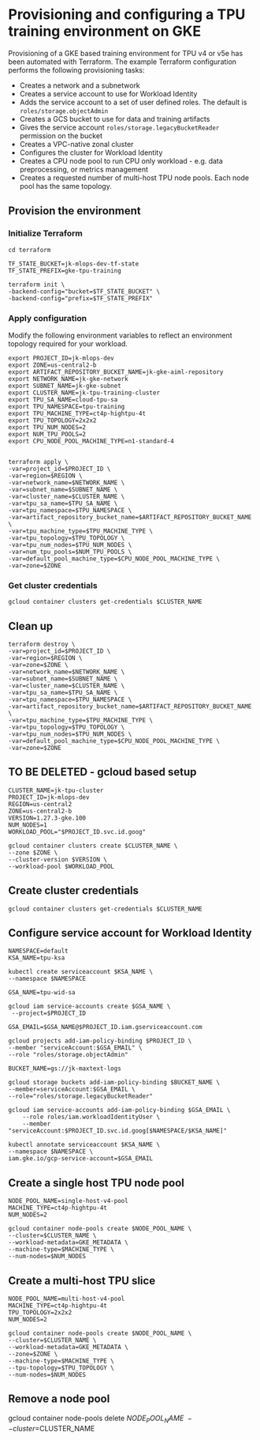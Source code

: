 # Provisioning and configuring a TPU training environment on GKE

Provisioning of a GKE based training environment for TPU v4 or v5e has been automated with Terraform. The example Terraform configuration performs the following provisioning tasks:

- Creates a network and a subnetwork
- Creates a service account to use for Workload Identity
- Adds the service account to a set of user defined roles. The default is `roles/storage.objectAdmin`
- Creates a GCS bucket to use for data and training artifacts
- Gives the service account `roles/storage.legacyBucketReader` permission on the bucket
- Creates a VPC-native zonal cluster
- Configures the cluster for Workload Identity
- Creates a CPU node pool to run CPU only workload - e.g. data preprocessing, or metrics management
- Creates a requested number of multi-host TPU node pools. Each node pool has the same topology. 

## Provision the environment

### Initialize Terraform
```
cd terraform

TF_STATE_BUCKET=jk-mlops-dev-tf-state
TF_STATE_PREFIX=gke-tpu-training

terraform init \
-backend-config="bucket=$TF_STATE_BUCKET" \
-backend-config="prefix=$TF_STATE_PREFIX"
```

### Apply configuration

Modify the following environment variables to reflect an environment topology required for your workload.

```
export PROJECT_ID=jk-mlops-dev
export ZONE=us-central2-b
export ARTIFACT_REPOSITORY_BUCKET_NAME=jk-gke-aiml-repository
export NETWORK_NAME=jk-gke-network
export SUBNET_NAME=jk-gke-subnet
export CLUSTER_NAME=jk-tpu-training-cluster
export TPU_SA_NAME=cloud-tpu-sa
export TPU_NAMESPACE=tpu-training
export TPU_MACHINE_TYPE=ct4p-hightpu-4t
export TPU_TOPOLOGY=2x2x2
export TPU_NUM_NODES=2
export NUM_TPU_POOLS=2
export CPU_NODE_POOL_MACHINE_TYPE=n1-standard-4


terraform apply \
-var=project_id=$PROJECT_ID \
-var=region=$REGION \
-var=network_name=$NETWORK_NAME \
-var=subnet_name=$SUBNET_NAME \
-var=cluster_name=$CLUSTER_NAME \
-var=tpu_sa_name=$TPU_SA_NAME \
-var=tpu_namespace=$TPU_NAMESPACE \
-var=artifact_repository_bucket_name=$ARTIFACT_REPOSITORY_BUCKET_NAME \
-var=tpu_machine_type=$TPU_MACHINE_TYPE \
-var=tpu_topology=$TPU_TOPOLOGY \
-var=tpu_num_nodes=$TPU_NUM_NODES \
-var=num_tpu_pools=$NUM_TPU_POOLS \
-var=default_pool_machine_type=$CPU_NODE_POOL_MACHINE_TYPE \
-var=zone=$ZONE

```

### Get cluster credentials

```
gcloud container clusters get-credentials $CLUSTER_NAME
```

## Clean up

```
terraform destroy \
-var=project_id=$PROJECT_ID \
-var=region=$REGION \
-var=zone=$ZONE \
-var=network_name=$NETWORK_NAME \
-var=subnet_name=$SUBNET_NAME \
-var=cluster_name=$CLUSTER_NAME \
-var=tpu_sa_name=$TPU_SA_NAME \
-var=tpu_namespace=$TPU_NAMESPACE \
-var=artifact_repository_bucket_name=$ARTIFACT_REPOSITORY_BUCKET_NAME \
-var=tpu_machine_type=$TPU_MACHINE_TYPE \
-var=tpu_topology=$TPU_TOPOLOGY \
-var=tpu_num_nodes=$TPU_NUM_NODES \
-var=default_pool_machine_type=$CPU_NODE_POOL_MACHINE_TYPE \
-var=zone=$ZONE
```


## TO BE DELETED - gcloud based setup

```
CLUSTER_NAME=jk-tpu-cluster
PROJECT_ID=jk-mlops-dev
REGION=us-central2
ZONE=us-central2-b
VERSION=1.27.3-gke.100
NUM_NODES=1
WORKLOAD_POOL="$PROJECT_ID.svc.id.goog"

gcloud container clusters create $CLUSTER_NAME \
--zone $ZONE \
--cluster-version $VERSION \
--workload-pool $WORKLOAD_POOL

```

## Create cluster credentials

```
gcloud container clusters get-credentials $CLUSTER_NAME
```

## Configure service account for Workload Identity

```
NAMESPACE=default
KSA_NAME=tpu-ksa

kubectl create serviceaccount $KSA_NAME \
--namespace $NAMESPACE
```

```
GSA_NAME=tpu-wid-sa

gcloud iam service-accounts create $GSA_NAME \
 --project=$PROJECT_ID
```

```
GSA_EMAIL=$GSA_NAME@$PROJECT_ID.iam.gserviceaccount.com

gcloud projects add-iam-policy-binding $PROJECT_ID \
--member "serviceAccount:$GSA_EMAIL" \
--role "roles/storage.objectAdmin" 
```

```
BUCKET_NAME=gs://jk-maxtext-logs

gcloud storage buckets add-iam-policy-binding $BUCKET_NAME \
--member=serviceAccount:$GSA_EMAIL \
--role="roles/storage.legacyBucketReader"
```


```
gcloud iam service-accounts add-iam-policy-binding $GSA_EMAIL \
    --role roles/iam.workloadIdentityUser \
    --member "serviceAccount:$PROJECT_ID.svc.id.goog[$NAMESPACE/$KSA_NAME]"
```

```
kubectl annotate serviceaccount $KSA_NAME \
--namespace $NAMESPACE \
iam.gke.io/gcp-service-account=$GSA_EMAIL
```

## Create a single host TPU node pool

```
NODE_POOL_NAME=single-host-v4-pool
MACHINE_TYPE=ct4p-hightpu-4t
NUM_NODES=2

gcloud container node-pools create $NODE_POOL_NAME \
--cluster=$CLUSTER_NAME \
--workload-metadata=GKE_METADATA \
--machine-type=$MACHINE_TYPE \
--num-nodes=$NUM_NODES
```

## Create a multi-host TPU slice

```
NODE_POOL_NAME=multi-host-v4-pool
MACHINE_TYPE=ct4p-hightpu-4t
TPU_TOPOLOGY=2x2x2
NUM_NODES=2

gcloud container node-pools create $NODE_POOL_NAME \
--cluster=$CLUSTER_NAME \
--workload-metadata=GKE_METADATA \
--zone=$ZONE \
--machine-type=$MACHINE_TYPE \
--tpu-topology=$TPU_TOPOLOGY \
--num-nodes=$NUM_NODES
```

## Remove a node pool

gcloud container node-pools delete $NODE_POOL_NAME \
--cluster=$CLUSTER_NAME



